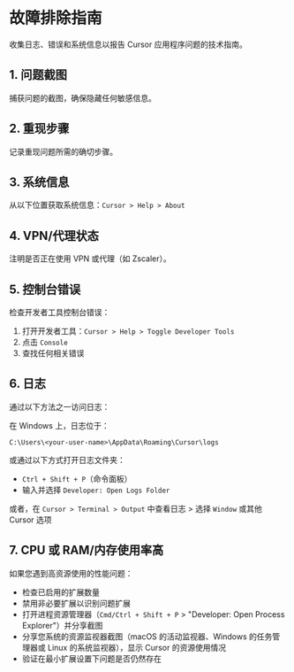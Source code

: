 # 故障排除指南

收集日志、错误和系统信息以报告 Cursor 应用程序问题的技术指南。

## 1. 问题截图

捕获问题的截图，确保隐藏任何敏感信息。

## 2. 重现步骤

记录重现问题所需的确切步骤。

## 3. 系统信息

从以下位置获取系统信息：`Cursor > Help > About`

## 4. VPN/代理状态

注明是否正在使用 VPN 或代理（如 Zscaler）。

## 5. 控制台错误

检查开发者工具控制台错误：
1. 打开开发者工具：`Cursor > Help > Toggle Developer Tools`
2. 点击 `Console`
3. 查找任何相关错误

## 6. 日志

通过以下方法之一访问日志：

在 Windows 上，日志位于：
```
C:\Users\<your-user-name>\AppData\Roaming\Cursor\logs
```

或通过以下方式打开日志文件夹：
* `Ctrl + Shift + P`（命令面板）
* 输入并选择 `Developer: Open Logs Folder`

或者，在 `Cursor > Terminal > Output` 中查看日志 > 选择 `Window` 或其他 Cursor 选项

## 7. CPU 或 RAM/内存使用率高

如果您遇到高资源使用的性能问题：

* 检查已启用的扩展数量
* 禁用非必要扩展以识别问题扩展
* 打开进程资源管理器（`Cmd/Ctrl + Shift + P` > "Developer: Open Process Explorer"）并分享截图
* 分享您系统的资源监视器截图（macOS 的活动监视器、Windows 的任务管理器或 Linux 的系统监视器），显示 Cursor 的资源使用情况
* 验证在最小扩展设置下问题是否仍然存在 